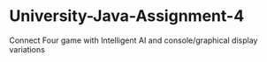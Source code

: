 # University-Java-Assignment-4
Connect Four game with Intelligent AI and console/graphical display variations
